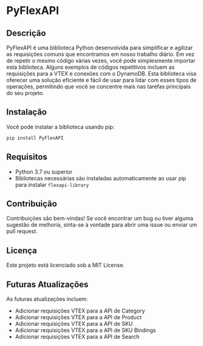 # PyFlexAPI

## Descrição
PyFlexAPI é uma biblioteca Python desenvolvida para simplificar e agilizar as requisições comuns que encontramos em nosso trabalho diário. Em vez de repetir o mesmo código várias vezes, você pode simplesmente importar esta biblioteca. Alguns exemplos de códigos repetitivos incluem as requisições para a VTEX e conexões com o DynamoDB. Esta biblioteca visa oferecer uma solução eficiente e fácil de usar para lidar com esses tipos de operações, permitindo que você se concentre mais nas tarefas principais do seu projeto.

## Instalação
Você pode instalar a biblioteca usando pip:

```bash
pip install PyFlexAPI
```

## Requisitos

-   Python 3.7 ou superior
-   Bibliotecas necessárias são instaladas automaticamente ao usar pip para instalar `flexapi-library`

## Contribuição

Contribuições são bem-vindas! Se você encontrar um bug ou tiver alguma sugestão de melhoria, sinta-se à vontade para abrir uma issue ou enviar um pull request.

## Licença

Este projeto está licenciado sob a MIT License.

## Futuras Atualizações

As futuras atualizações incluem:

-   Adicionar requisições VTEX para a API de Category
-   Adicionar requisições VTEX para a API de Product
-   Adicionar requisições VTEX para a API de SKU
-   Adicionar requisições VTEX para a API de SKU Bindings
-   Adicionar requisições VTEX para a API de Search
